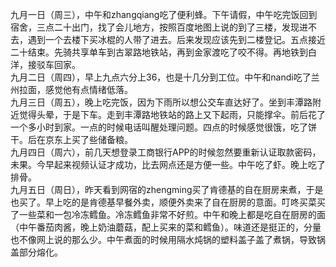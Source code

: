 
九月一日（周三），中午和zhangqiang吃了便利蜂。下午请假，中午吃完饭回到宿舍，三点二十出门，找了会儿地方，按照百度地图上说的到了三楼，发现进不去，遇到一个去楼下买冰棍的人带了进去。后来发现应该先到二楼登记。五点接近二十结束。先骑共享单车到古翠路地铁站，再到金家渡吃了咬不得。再地铁到白洋，接驳车回家。</br>
九月二日（周四），早上九点六分上36，也是十几分到工位。中午和nandi吃了兰州拉面，感觉他有点情绪低落。</br>
九月三日（周五），晚上吃完饭，因为下雨所以想公交车直达好了。坐到丰潭路附近觉得头晕，于是下车。走到丰潭路地铁站的路上又下起雨，只能撑伞。前后花了一个多小时到家。一点的时候电话叫醒处理问题。四点的时候感觉很饿，吃了饼干。后在京东上买了些储备粮。</br>
九月四日（周六），前几天想登录工商银行APP的时候忽然要重新认证取款密码，未果。今早起来视频认证才成功，比去网点还是方便一些。中午吃了虾。晚上吃了排骨。</br>
九月五日（周日），昨天看到网宿的zhengming买了肯德基的自在厨房来煮，于是也买了。早上吃的是肯德基早餐外卖，顺便外卖来了自在厨房的意面。叮咚买菜买了一些菜和一包冷冻鳕鱼。冷冻鳕鱼非常不好煎。中午和晚上都是吃自在厨房的面（中午番茄肉酱，晚上奶油蘑菇，配上买来的菜和鳕鱼）。味道还是挺正的，分量也不像网上说的那么少。中午煮面的时候用隔水炖锅的塑料盖子盖了煮锅，导致锅盖部分熔化。</br>
